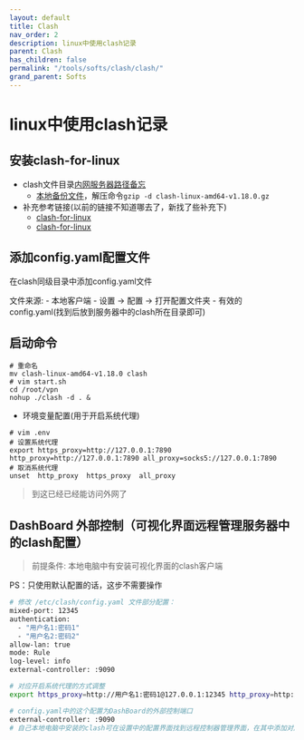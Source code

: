 ```yaml
---
layout: default
title: Clash
nav_order: 2
description: linux中使用clash记录
parent: Clash
has_children: false
permalink: "/tools/softs/clash/clash/"
grand_parent: Softs
---
```


# linux中使用clash记录

## 安装clash-for-linux

- clash文件目录[内网服务器路径备忘](/root/vpn)
  - [本地备份文件](clash-linux-amd64-v1.18.0.gz)，解压命令`gzip -d clash-linux-amd64-v1.18.0.gz`
- 补充参考链接(以前的链接不知道哪去了，新找了些补充下)
  - [clash-for-linux](https://github.com/ghostxu97/clash-for-linux)
  - [clash-for-linux](https://blog.iswiftai.com/posts/clash-linux/)

## 添加config.yaml配置文件

在clash同级目录中添加config.yaml文件

文件来源:
    - 本地客户端
      - 设置 -> 配置 -> 打开配置文件夹 - 有效的config.yaml(找到后放到服务器中的clash所在目录即可)

## 启动命令

```shell
# 重命名
mv clash-linux-amd64-v1.18.0 clash
# vim start.sh
cd /root/vpn
nohup ./clash -d . &
```

- 环境变量配置(用于开启系统代理)

```shell
# vim .env
# 设置系统代理
export https_proxy=http://127.0.0.1:7890 http_proxy=http://127.0.0.1:7890 all_proxy=socks5://127.0.0.1:7890
# 取消系统代理
unset  http_proxy  https_proxy  all_proxy
```

> 到这已经已经能访问外网了

## DashBoard 外部控制（可视化界面远程管理服务器中的clash配置）

> 前提条件: 本地电脑中有安装可视化界面的clash客户端

PS：只使用默认配置的话，这步不需要操作

```bash
# 修改 /etc/clash/config.yaml 文件部分配置：
mixed-port: 12345
authentication:
  - "用户名1:密码1"
  - "用户名2:密码2"
allow-lan: true
mode: Rule
log-level: info
external-controller: :9090

# 对应开启系统代理的方式调整
export https_proxy=http://用户名1:密码1@127.0.0.1:12345 http_proxy=http://用户名1:密码1@127.0.0.1:12345 all_proxy=socks5://用户名1:密码1@127.0.0.1:12345

# config.yaml中的这个配置为DashBoard的外部控制端口
external-controller: :9090
# 自己本地电脑中安装的clash可在设置中的配置界面找到远程控制器管理界面，在其中添加对应的api url（http://ip:9090）进行远程控制

